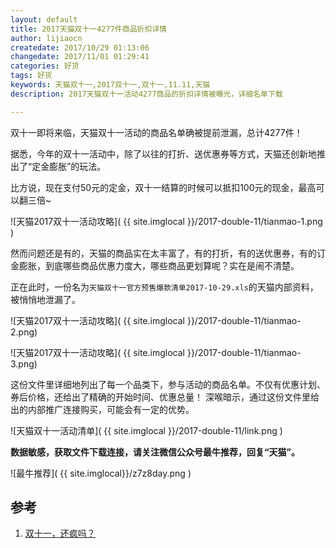 ```yaml
---
layout: default
title: 2017天猫双十一4277件商品折扣详情
author: lijiaocn
createdate: 2017/10/29 01:13:06
changedate: 2017/11/01 01:29:41
categories: 好货
tags: 好货
keywords: 天猫双十一,2017双十一,双十一,11.11,天猫
description: 2017天猫双十一活动4277商品的折扣详情被曝光，详细名单下载

---
```


双十一即将来临，天猫双十一活动的商品名单确被提前泄漏，总计4277件！ 

据悉，今年的双十一活动中，除了以往的打折、送优惠券等方式，天猫还创新地推出了“定金膨胀”的玩法。

比方说，现在支付50元的定金，双十一结算的时候可以抵扣100元的现金，最高可以翻三倍~

![天猫2017双十一活动攻略]( {{ site.imglocal }}/2017-double-11/tianmao-1.png )

然而问题还是有的，天猫的商品实在太丰富了，有的打折，有的送优惠券，有的订金膨胀，到底哪些商品优惠力度大，哪些商品更划算呢？实在是闹不清楚。

正在此时，一份名为`天猫双十一官方预售爆款清单2017-10-29.xls`的天猫内部资料，被悄悄地泄漏了。

![天猫2017双十一活动攻略]( {{ site.imglocal }}/2017-double-11/tianmao-2.png)

![天猫2017双十一活动攻略]( {{ site.imglocal }}/2017-double-11/tianmao-3.png)

这份文件里详细地列出了每一个品类下，参与活动的商品名单。不仅有优惠计划、券后价格，还给出了精确的开始时间、优惠总量！
深喉暗示，通过这份文件里给出的内部推广连接购买，可能会有一定的优势。

![天猫双十一活动清单]( {{ site.imglocal }}/2017-double-11/link.png )

**数据敏感，获取文件下载连接，请关注微信公众号最牛推荐，回复“天猫”。**

![最牛推荐]( {{ site.imglocal}}/z7z8day.png )

## 参考

1. [双十一，还疯吗？][1]

[1]: http://www.lijiaocn.com/%E5%A5%BD%E8%B4%A7/2017/10/28/shop-double-11.html "双十一，还疯吗？" 
